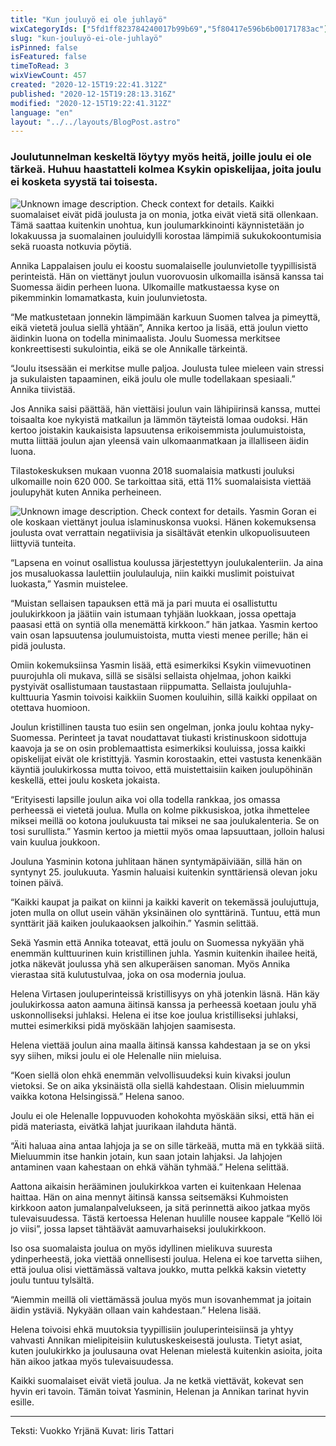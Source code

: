 ```yaml
---
title: "Kun jouluyö ei ole juhlayö"
wixCategoryIds: ["5fd1ff823784240017b99b69","5f80417e596b6b00171783ac"]
slug: "kun-jouluyö-ei-ole-juhlayö"
isPinned: false
isFeatured: false
timeToRead: 3
wixViewCount: 457
created: "2020-12-15T19:22:41.312Z"
published: "2020-12-15T19:28:13.316Z"
modified: "2020-12-15T19:22:41.312Z"
language: "en"
layout: "../../layouts/BlogPost.astro"
---
```

### Joulutunnelman keskeltä löytyy myös heitä, joille joulu ei ole tärkeä. Huhuu haastatteli kolmea Ksykin opiskelijaa, joita joulu ei kosketa syystä tai toisesta.

![Unknown image description. Check context for details.](https://static.wixstatic.com/media/2da4fc_70c6194f8a9d4f0d99b379f36b6bc20d~mv2.jpg)
Kaikki suomalaiset eivät pidä joulusta ja on monia, jotka eivät vietä sitä ollenkaan. Tämä saattaa kuitenkin unohtua, kun joulumarkkinointi käynnistetään jo lokakuussa ja suomalainen jouluidylli korostaa lämpimiä sukukokoontumisia sekä ruoasta notkuvia pöytiä.

Annika Lappalaisen joulu ei koostu suomalaiselle joulunvietolle tyypillisistä perinteistä. Hän on viettänyt joulun vuorovuosin ulkomailla isänsä kanssa tai Suomessa äidin perheen luona. Ulkomaille matkustaessa kyse on pikemminkin lomamatkasta, kuin joulunvietosta. 

“Me matkustetaan jonnekin lämpimään karkuun Suomen talvea ja pimeyttä, eikä vietetä joulua siellä yhtään”, Annika kertoo ja lisää, että joulun vietto äidinkin luona on todella minimaalista. Joulu Suomessa merkitsee konkreettisesti sukulointia, eikä se ole Annikalle tärkeintä. 

“Joulu itsessään ei merkitse mulle paljoa. Joulusta tulee mieleen vain stressi ja sukulaisten tapaaminen, eikä joulu ole mulle todellakaan spesiaali.” Annika tiivistää.

Jos Annika saisi päättää, hän viettäisi joulun vain lähipiirinsä kanssa, muttei toisaalta  koe nykyistä matkailun ja lämmön täyteistä lomaa oudoksi. Hän kertoo joistakin kaukaisista lapsuutensa erikoisemmista joulumuistoista, mutta liittää joulun ajan yleensä vain ulkomaanmatkaan ja illalliseen äidin luona.

Tilastokeskuksen mukaan vuonna 2018 suomalaisia matkusti jouluksi ulkomaille noin 620 000. Se tarkoittaa sitä, että 11% suomalaisista viettää joulupyhät kuten Annika perheineen. 


![Unknown image description. Check context for details.](https://static.wixstatic.com/media/2da4fc_3b495ba1f37d4f1496c735c459f5228d~mv2.jpg)
Yasmin Goran ei ole koskaan viettänyt joulua islaminuskonsa vuoksi. Hänen kokemuksensa joulusta ovat verrattain negatiivisia ja sisältävät etenkin ulkopuolisuuteen liittyviä tunteita.

“Lapsena en voinut osallistua koulussa järjestettyyn joulukalenteriin. Ja aina jos musaluokassa laulettiin joululauluja, niin kaikki muslimit poistuivat luokasta,” Yasmin muistelee.

“Muistan sellaisen tapauksen että mä ja pari muuta ei osallistuttu joulukirkkoon ja jäätiin vain istumaan tyhjään luokkaan, jossa opettaja paasasi että on syntiä olla menemättä kirkkoon.” hän jatkaa. Yasmin kertoo vain osan lapsuutensa joulumuistoista, mutta viesti menee perille; hän ei pidä joulusta. 

Omiin kokemuksiinsa Yasmin lisää, että esimerkiksi Ksykin viimevuotinen puurojuhla oli mukava, sillä se sisälsi sellaista ohjelmaa, johon kaikki pystyivät osallistumaan taustastaan riippumatta. Sellaista joulujuhla-kulttuuria Yasmin toivoisi kaikkiin Suomen kouluihin, sillä kaikki oppilaat on otettava huomioon. 

Joulun kristillinen tausta tuo esiin sen ongelman, jonka joulu kohtaa nyky-Suomessa. Perinteet ja tavat noudattavat tiukasti kristinuskoon sidottuja kaavoja ja se on osin problemaattista esimerkiksi kouluissa, jossa kaikki opiskelijat eivät ole kristittyjä. Yasmin korostaakin, ettei vastusta kenenkään käyntiä joulukirkossa mutta toivoo, että muistettaisiin kaiken joulupöhinän keskellä, ettei joulu kosketa jokaista.

“Erityisesti lapsille joulun aika voi olla todella rankkaa, jos omassa perheessä ei vietetä joulua. Mulla on kolme pikkusiskoa, jotka ihmettelee miksei meillä oo kotona joulukuusta tai miksei ne saa joulukalenteria. Se on tosi surullista.” Yasmin kertoo ja miettii myös omaa lapsuuttaan, jolloin halusi vain kuulua joukkoon.

Jouluna Yasminin kotona juhlitaan hänen syntymäpäiviään, sillä hän on syntynyt 25. joulukuuta. Yasmin haluaisi kuitenkin synttäriensä olevan joku toinen päivä.

“Kaikki kaupat ja paikat on kiinni ja kaikki kaverit on tekemässä joulujuttuja, joten mulla on ollut usein vähän yksinäinen olo synttärinä. Tuntuu, että mun synttärit jää kaiken joulukaaoksen jalkoihin.” Yasmin selittää.

Sekä Yasmin että Annika toteavat, että joulu on Suomessa nykyään yhä enemmän kulttuurinen kuin kristillinen juhla. Yasmin kuitenkin ihailee heitä, jotka näkevät joulussa yhä sen alkuperäisen sanoman. Myös Annika vierastaa sitä kulutustulvaa, joka on osa modernia joulua.

Helena Virtasen jouluperinteissä kristillisyys on yhä jotenkin läsnä. Hän käy joulukirkossa aaton aamuna äitinsä kanssa ja perheessä koetaan joulu yhä uskonnolliseksi juhlaksi. Helena ei itse koe joulua kristilliseksi juhlaksi, muttei esimerkiksi pidä myöskään lahjojen saamisesta. 

Helena viettää joulun aina maalla äitinsä kanssa kahdestaan ja se on yksi syy siihen, miksi joulu ei ole Helenalle niin mieluisa.  

“Koen siellä olon ehkä enemmän velvollisuudeksi kuin kivaksi joulun vietoksi. Se on aika yksinäistä olla siellä kahdestaan. Olisin mieluummin vaikka kotona Helsingissä.” Helena sanoo.

Joulu ei ole Helenalle loppuvuoden kohokohta myöskään siksi, että hän ei pidä materiasta, eivätkä lahjat juurikaan ilahduta häntä. 

“Äiti haluaa aina antaa lahjoja ja se on sille tärkeää, mutta mä en tykkää siitä. Mieluummin itse hankin jotain, kun saan jotain lahjaksi. Ja lahjojen antaminen vaan kahestaan on ehkä vähän tyhmää.” Helena selittää.

Aattona aikaisin herääminen joulukirkkoa varten ei kuitenkaan Helenaa haittaa. Hän on aina mennyt äitinsä kanssa seitsemäksi Kuhmoisten kirkkoon aaton jumalanpalvelukseen, ja sitä perinnettä aikoo jatkaa myös tulevaisuudessa. Tästä kertoessa Helenan huulille nousee kappale “Kellö löi jo viisi”, jossa lapset tähtäävät aamuvarhaiseksi joulukirkkoon.

Iso osa suomalaista joulua on myös idyllinen mielikuva suuresta ydinperheestä, joka viettää onnellisesti joulua. Helena ei koe tarvetta siihen, että joulua olisi viettämässä valtava joukko, mutta pelkkä kaksin vietetty joulu tuntuu tylsältä.

“Aiemmin meillä oli viettämässä joulua myös mun isovanhemmat ja joitain äidin ystäviä. Nykyään ollaan vain kahdestaan.” Helena lisää. 

Helena toivoisi ehkä muutoksia tyypillisiin jouluperinteisiinsä ja yhtyy vahvasti Annikan mielipiteisiin kulutuskeskeisestä joulusta. Tietyt asiat, kuten joulukirkko ja joulusauna ovat Helenan mielestä kuitenkin asioita, joita hän aikoo jatkaa myös tulevaisuudessa. 

Kaikki suomalaiset eivät vietä joulua. Ja ne ketkä viettävät, kokevat sen hyvin eri tavoin. Tämän toivat Yasminin, Helenan ja Annikan tarinat hyvin esille. 


---
Teksti: Vuokko Yrjänä
Kuvat: Iiris Tattari

